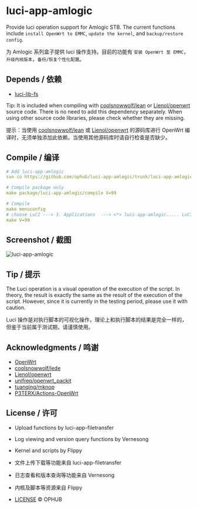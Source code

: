 
# luci-app-amlogic

Provide luci operation support for Amlogic STB. The current functions include `install OpenWrt to EMMC`, `update the kernel`, and `backup/restore config`.

为 Amlogic 系列盒子提供 luci 操作支持。目前的功能有 `安装 OpenWrt 至 EMMC`，`升级内核版本`，`备份/恢复个性化配置`。

## Depends / 依赖

- [luci-lib-fs](https://github.com/ophub/luci-app-amlogic/tree/main/luci-lib-fs)

Tip: It is included when compiling with [coolsnowwolf/lean](https://github.com/coolsnowwolf/lede/tree/master/package/lean/luci-lib-fs) or [Lienol/openwrt](https://github.com/Lienol/openwrt/tree/21.02/package/lean/luci-lib-fs) source code. There is no need to add this dependency separately. When using other source code libraries, please check whether they are missing.

提示：当使用 [coolsnowwolf/lean](https://github.com/coolsnowwolf/lede/tree/master/package/lean/luci-lib-fs) 或 [Lienol/openwrt](https://github.com/Lienol/openwrt/tree/21.02/package/lean/luci-lib-fs) 的源码库进行 OpenWrt 编译时，无须单独添加此依赖。当使用其他源码库时请自行检查是否缺少。

## Compile / 编译

```yaml
# Add luci-app-amlogic
svn co https://github.com/ophub/luci-app-amlogic/trunk/luci-app-amlogic package/luci-app-amlogic

# Compile package only
make package/luci-app-amlogic/compile V=99

# Compile
make menuconfig
# choose LuCI ---> 3. Applications  ---> <*> luci-app-amlogic..... LuCI support for Amlogic S9xxx STB ----> save
make V=99
```

## Screenshot / 截图

![luci-app-amlogic](https://user-images.githubusercontent.com/68696949/118606228-bf51bc80-b7e9-11eb-9694-e0df3f32840d.gif)


## Tip / 提示

The Luci operation is a visual operation of the execution of the script. In theory, the result is exactly the same as the result of the execution of the script. However, since it is currently in the testing period, please use it with caution.

Luci 操作是对执行脚本的可视化操作，理论上和执行脚本的结果是完全一样的，但鉴于当前属于测试期，请谨慎使用。

## Acknowledgments / 鸣谢

- [OpenWrt](https://github.com/openwrt/openwrt)
- [coolsnowwolf/lede](https://github.com/coolsnowwolf/lede)
- [Lienol/openwrt](https://github.com/Lienol/openwrt)
- [unifreq/openwrt_packit](https://github.com/unifreq/openwrt_packit)
- [tuanqing/mknop](https://github.com/tuanqing/mknop)
- [P3TERX/Actions-OpenWrt](https://github.com/P3TERX/Actions-OpenWrt)

## License / 许可

- Upload functions by luci-app-filetransfer
- Log viewing and version query functions by Vernesong
- Kernel and scripts by Flippy

- 文件上传下载等功能来自 luci-app-filetransfer
- 日志查看和版本查询等功能来自 Vernesong
- 内核及脚本等资源来自 Flippy

- [LICENSE](https://github.com/ophub/luci-app-amlogic/blob/main/LICENSE) © OPHUB
